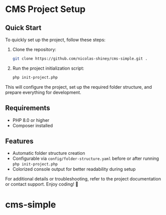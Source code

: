 # CMS Project Setup

## Quick Start

To quickly set up the project, follow these steps:

1. Clone the repository:
   ```bash
   git clone https://github.com/nicolas-shiney/cms-simple.git .
   ```

2. Run the project initialization script:
   ```bash
   php init-project.php
   ```

This will configure the project, set up the required folder structure, and prepare everything for development.

## Requirements

- PHP 8.0 or higher
- Composer installed

## Features

- Automatic folder structure creation
- Configurable via `config/folder-structure.yaml` before or after running `php init-project.php`
- Colorized console output for better readability during setup

For additional details or troubleshooting, refer to the project documentation or contact support. Enjoy coding! 🚀
# cms-simple
